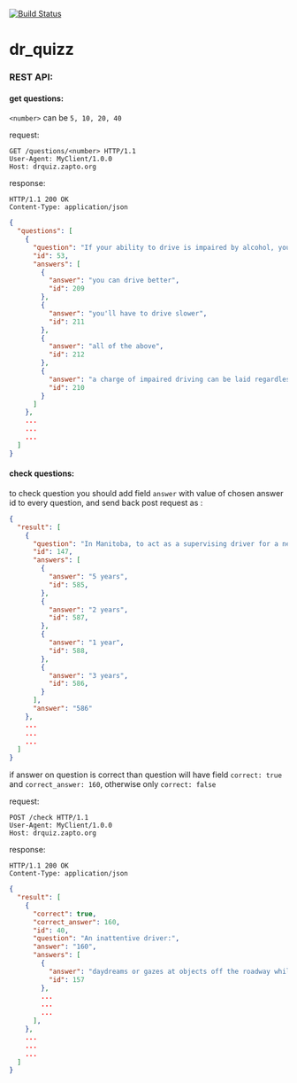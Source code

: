 [![Build Status](https://travis-ci.org/biomaks/dr_quiz.svg?branch=master)](https://travis-ci.org/biomaks/dr_quiz)
# dr_quizz

### REST API:


#### get questions:

`<number>` can be `5, 10, 20, 40`

request:
```HTTP
GET /questions/<number> HTTP/1.1
User-Agent: MyClient/1.0.0
Host: drquiz.zapto.org
```

response:
```HTTP
HTTP/1.1 200 OK
Content-Type: application/json
```
```JSON
{
  "questions": [
    {
      "question": "If your ability to drive is impaired by alcohol, you should know that:",
      "id": 53,
      "answers": [
        {
          "answer": "you can drive better",
          "id": 209
        },
        {
          "answer": "you'll have to drive slower",
          "id": 211
        },
        {
          "answer": "all of the above",
          "id": 212
        },
        {
          "answer": "a charge of impaired driving can be laid regardless of what level of ",
          "id": 210
        }
      ]
    },
    ...
    ...
    ...
  ]
}
```

#### check questions:

to check question you should add field `answer` with value of chosen answer id to every question, and send back post request as :

```JSON
{
  "result": [
    {
      "question": "In Manitoba, to act as a supervising driver for a new Class 5 driver, a driver must be fully licenced in Class 5 for what period of time?",
      "id": 147,
      "answers": [
        {
          "answer": "5 years",
          "id": 585,
        },
        {
          "answer": "2 years",
          "id": 587,
        },
        {
          "answer": "1 year",
          "id": 588,
        },
        {
          "answer": "3 years",
          "id": 586,
        }
      ],
      "answer": "586"
    },
    ...
    ...
    ...
  ]
}
```

if answer on question is correct than question will have field `correct: true` and `correct_answer: 160`, otherwise only `correct: false`

request:
```HTTP
POST /check HTTP/1.1
User-Agent: MyClient/1.0.0
Host: drquiz.zapto.org
```

response:
```HTTP
HTTP/1.1 200 OK
Content-Type: application/json
```

```JSON
{
  "result": [
    {
      "correct": true,
      "correct_answer": 160,
      "id": 40,
      "question": "An inattentive driver:",
      "answer": "160",
      "answers": [
        {
          "answer": "daydreams or gazes at objects off the roadway while driving",
          "id": 157
        },
        ...
        ...
        ...
      ],   
    },
    ...
    ...
    ...
  ]
}
```




